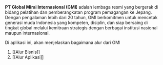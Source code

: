 **PT Global Mirai Internasional (GMI)** adalah lembaga resmi yang bergerak di bidang pelatihan dan pemberangkatan program pemagangan ke Jepang. Dengan pengalaman lebih dari 20 tahun, GMI berkomitmen untuk mencetak generasi muda Indonesia yang kompeten, disiplin, dan siap bersaing di tingkat global melalui kemitraan strategis dengan berbagai institusi nasional maupun internasional.

Di aplikasi ini, akan menjelaskan bagaimana alur dari GMI
1. [[Alur Bisnis]]
2. [[Alur Aplikasi]]